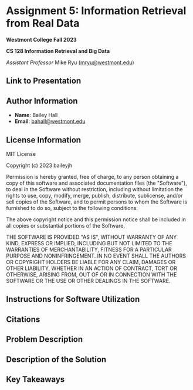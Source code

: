 # Assignment 5: Information Retrieval from Real Data

**Westmont College Fall 2023**

**CS 128 Information Retrieval and Big Data**

*Assistant Professor* Mike Ryu (mryu@westmont.edu) 

## Link to Presentation



## Author Information
* **Name**: Bailey Hall
* **Email**: bahall@westmont.edu

## License Information

MIT License

Copyright (c) 2023 baileyjh

Permission is hereby granted, free of charge, to any person obtaining a copy
of this software and associated documentation files (the "Software"), to deal
in the Software without restriction, including without limitation the rights
to use, copy, modify, merge, publish, distribute, sublicense, and/or sell
copies of the Software, and to permit persons to whom the Software is
furnished to do so, subject to the following conditions:

The above copyright notice and this permission notice shall be included in all
copies or substantial portions of the Software.

THE SOFTWARE IS PROVIDED "AS IS", WITHOUT WARRANTY OF ANY KIND, EXPRESS OR
IMPLIED, INCLUDING BUT NOT LIMITED TO THE WARRANTIES OF MERCHANTABILITY,
FITNESS FOR A PARTICULAR PURPOSE AND NONINFRINGEMENT. IN NO EVENT SHALL THE
AUTHORS OR COPYRIGHT HOLDERS BE LIABLE FOR ANY CLAIM, DAMAGES OR OTHER
LIABILITY, WHETHER IN AN ACTION OF CONTRACT, TORT OR OTHERWISE, ARISING FROM,
OUT OF OR IN CONNECTION WITH THE SOFTWARE OR THE USE OR OTHER DEALINGS IN THE
SOFTWARE.

## Instructions for Software Utilization



## Citations



## Problem Description



## Description of the Solution



## Key Takeaways

